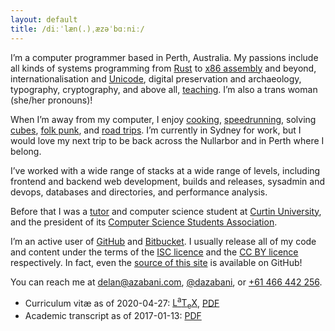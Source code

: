 ```yaml
---
layout: default
title: /diːˈlæn(.)ˌæzəˈbɑːniː/
---
```


<link rel="preload" as="font" crossorigin href="/asset/-Symbola.woff2">
<style>h1 { font-family: Symbola, serif; }</style>

I’m a computer programmer based in Perth, Australia. My passions include all
kinds of systems programming from [Rust] to [x86 assembly] and beyond,
internationalisation and [Unicode], digital preservation and archaeology,
typography, cryptography, and above all, [teaching]. I’m also a trans woman
(she/her pronouns)!

[Rust]: https://crates.io/crates/nonymous
[x86 assembly]: https://bitbucket.org/delan/matrix86
[Unicode]: https://charming.daz.cat
[teaching]: https://docs.google.com/presentation/d/1V0daPBXxOrxb4Ckrfhodf2QO-6Ag067y8am479oIjB0

When I’m away from my computer, I enjoy [cooking], [speedrunning], solving
[cubes], [folk punk], and [road trips]. I’m currently in Sydney for work, but
I would love my next trip to be back across the Nullarbor and in Perth where
I belong.

[cooking]: https://twitter.com/dazabani/status/1158339417934745600
[speedrunning]: https://www.twitch.tv/azabani
[cubes]: https://en.wikipedia.org/wiki/Rubik%27s_Cube
[folk punk]: https://open.spotify.com/track/3DWAKDbWqivzjZ5wGQJP8Z
[road trips]: https://twitter.com/dazabani/status/813102911068639232

I’ve worked with a wide range of stacks at a wide range of levels, including
frontend and backend web development, builds and releases, sysadmin and devops,
databases and directories, and performance analysis.

Before that I was a [tutor] and computer science student at [Curtin University],
and the president of its [Computer Science Students Association].

[tutor]: evaluate/
[Curtin University]: https://www.curtin.edu.au
[Computer Science Students Association]: https://www.comssa.org.au

I’m an active user of [GitHub] and [Bitbucket]. I usually release all of my code
and content under the terms of the [ISC licence] and the [CC BY licence]
respectively. In fact, even the [source of this site] is available on GitHub!

[GitHub]: https://github.com/delan
[Bitbucket]: https://bitbucket.org/delan
[ISC licence]: ../LICENSE.txt
[CC BY licence]: https://creativecommons.org/licenses/by/4.0/
[source of this site]: https://github.com/delan/delan.github.io

You can reach me at [delan@azabani.com], [@dazabani], or [+61 466 442 256].

[delan@azabani.com]: mailto:delan@azabani.com
[@dazabani]: https://twitter.com/dazabani
[+61 466 442 256]: tel:+61466442256

* Curriculum vitæ as of 2020-04-27: [<span
  class="latex">L<sup>a</sup>T<sub>e</sub>X</span>][LaTeX], [PDF]
* Academic transcript as of 2017-01-13: [PDF][transcript]

[LaTeX]: public/cv.tex
[PDF]: public/cv.pdf
[transcript]: public/AcademiceRecord-17065012-13_Jan_2017.pdf
